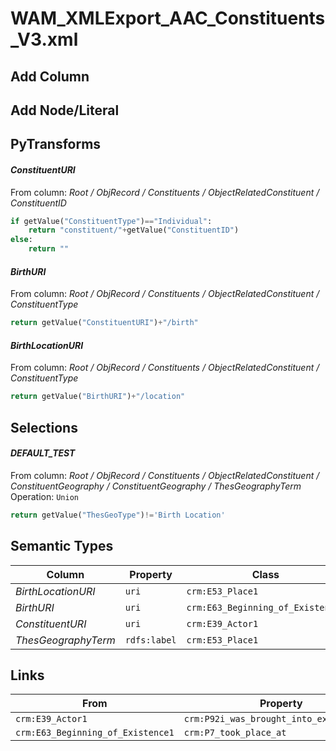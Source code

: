 # WAM_XMLExport_AAC_Constituents_V3.xml

## Add Column

## Add Node/Literal

## PyTransforms
#### _ConstituentURI_
From column: _Root / ObjRecord / Constituents / ObjectRelatedConstituent / ConstituentID_
``` python
if getValue("ConstituentType")=="Individual":
    return "constituent/"+getValue("ConstituentID")
else:
    return ""
```

#### _BirthURI_
From column: _Root / ObjRecord / Constituents / ObjectRelatedConstituent / ConstituentType_
``` python
return getValue("ConstituentURI")+"/birth"
```

#### _BirthLocationURI_
From column: _Root / ObjRecord / Constituents / ObjectRelatedConstituent / ConstituentType_
``` python
return getValue("BirthURI")+"/location"
```


## Selections
#### _DEFAULT_TEST_
From column: _Root / ObjRecord / Constituents / ObjectRelatedConstituent / ConstituentGeography / ConstituentGeography / ThesGeographyTerm_
<br>Operation: `Union`
``` python
return getValue("ThesGeoType")!='Birth Location'
```


## Semantic Types
| Column | Property | Class |
|  ----- | -------- | ----- |
| _BirthLocationURI_ | `uri` | `crm:E53_Place1`|
| _BirthURI_ | `uri` | `crm:E63_Beginning_of_Existence1`|
| _ConstituentURI_ | `uri` | `crm:E39_Actor1`|
| _ThesGeographyTerm_ | `rdfs:label` | `crm:E53_Place1`|


## Links
| From | Property | To |
|  --- | -------- | ---|
| `crm:E39_Actor1` | `crm:P92i_was_brought_into_existence_by` | `crm:E63_Beginning_of_Existence1`|
| `crm:E63_Beginning_of_Existence1` | `crm:P7_took_place_at` | `crm:E53_Place1`|
